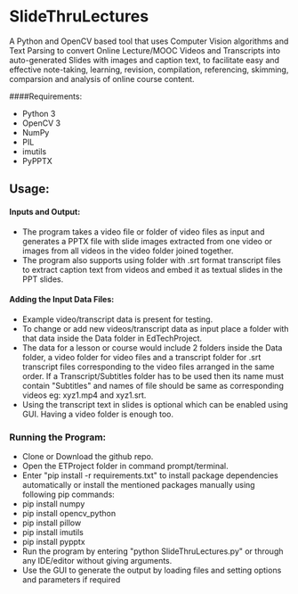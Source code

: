# SlideThruLectures
A Python and OpenCV based tool that uses Computer Vision algorithms and Text Parsing to convert Online Lecture/MOOC Videos and Transcripts into auto-generated Slides with images and caption text, to facilitate easy and effective note-taking, learning, revision, compilation, referencing, skimming, comparsion and analysis of online course content.

####Requirements:
- Python 3
- OpenCV 3
- NumPy
- PIL
- imutils
- PyPPTX

## Usage:

#### Inputs and Output:
- The program takes a video file or folder of video files as input and generates a PPTX file with slide images extracted from one video or images from all videos in the video folder joined together.
- The program also supports using folder with .srt format transcript files to extract caption text from videos and embed it as textual slides in the PPT slides.

#### Adding the Input Data Files:
- Example video/transcript data is present for testing.
- To change or add new videos/transcript data as input place a folder with that data inside the Data folder in EdTechProject. 
- The data for a lesson or course would include 2 folders inside the Data folder, a video folder for video files and a transcript folder for .srt transcript files corresponding to the video files arranged in the same order. If a Transcript/Subtitles folder has to be used then its name must contain "Subtitles" and names of file should be same as corresponding videos eg: xyz1.mp4 and xyz1.srt. 
- Using the transcript text in slides is optional which can be enabled using GUI. Having a video folder is enough too.

### Running the Program:

- Clone or Download the github repo.
- Open the ETProject folder in command prompt/terminal.
- Enter "pip install -r requirements.txt" to install package dependencies automatically or install the mentioned packages manually using following pip commands:
- pip install numpy
- pip install opencv_python
- pip install pillow
- pip install imutils
- pip install pypptx
- Run the program by entering "python SlideThruLectures.py" or through any IDE/editor without giving arguments. 
- Use the GUI to generate the output by loading files and setting options and parameters if required
